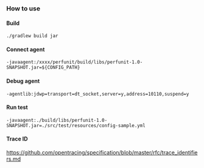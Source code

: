 ### How to use

#### Build

```
./gradlew build jar
```

#### Connect agent

```
-javaagent:/xxxx/perfunit/build/libs/perfunit-1.0-SNAPSHOT.jar=${CONFIG_PATH}
```

#### Debug agent

```
-agentlib:jdwp=transport=dt_socket,server=y,address=10110,suspend=y
```

#### Run test

```
-javaagent:./build/libs/perfunit-1.0-SNAPSHOT.jar=./src/test/resources/config-sample.yml
```

#### Trace ID

https://github.com/opentracing/specification/blob/master/rfc/trace_identifiers.md
